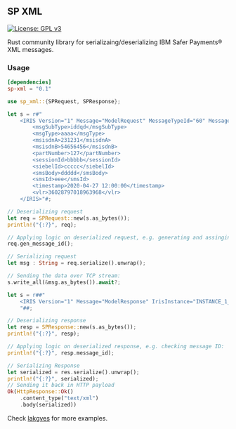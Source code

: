 ## SP XML
[![License: GPL v3](https://img.shields.io/badge/License-GPLv3-blue.svg)](https://www.gnu.org/licenses/gpl-3.0)

Rust community library for serializaing/deserializing IBM Safer Payments® XML messages.

### Usage
```toml
[dependencies]
sp-xml = "0.1"
```

```Rust
use sp_xml::{SPRequest, SPResponse};

let s = r#"
    <IRIS Version="1" Message="ModelRequest" MessageTypeId="60" MessageId="0af87c75503b4401">
        <msgSubType>iddqd</msgSubType>
        <msgType>aaaa</msgType>
        <msisdnA>231231</msisdnA>
        <msisdnB>54656456</msisdnB>
        <partNumber>127</partNumber>
        <sessionId>bbbbb</sessionId>
        <siebelId>ccccc</siebelId>
        <smsBody>ddddd</smsBody>
        <smsId>eee</smsId>
        <timestamp>2020-04-27 12:00:00</timestamp>
        <vlr>36028797018963968</vlr>
    </IRIS>"#;

// Deserializing request
let req = SPRequest::new(s.as_bytes());
println!("{:?}", req);

// Applying logic on deserialized request, e.g. generating and assinging Message ID:
req.gen_message_id();

// Serializing request
let msg : String = req.serialize().unwrap();

// Sending the data over TCP stream:
s.write_all(&msg.as_bytes()).await?;
```

```Rust
let s = r##"
    <IRIS Version="1" Message="ModelResponse" IrisInstance="INSTANCE_1_(DS-PR-" MessageTypeId="60" SystemTime="2020-05-18 23:39:19" UniqueRecordId="1882261" MessageId="0af87c75503b4401" Merging="0" InstanceStatus="Ok" Latency="1.15" ErrorCode="0"></IRIS>
    "##;

// Deserializing response
let resp = SPResponse::new(s.as_bytes());
println!("{:?}", resp);

// Applying logic on deserialized response, e.g. checking message ID:
println!("{:?}", resp.message_id);

// Serializing Response
let serialized = res.serialize().unwrap();
println!("{:?}", serialized);
// Sending it back in HTTP payload
Ok(HttpResponse::Ok()
    .content_type("text/xml")
    .body(serialized))
```

Check [lakgves](https://github.com/timgabets/lakgves) for more examples.
